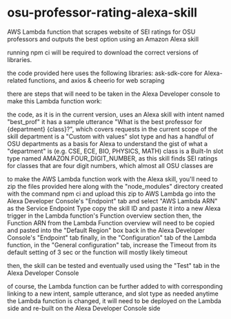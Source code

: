 # osu-professor-rating-alexa-skill
AWS Lambda function that scrapes website of SEI ratings for OSU professors and outputs the best option using an Amazon Alexa skill

running npm ci will be required to download the correct versions of libraries.

the code provided here uses the following libraries: ask-sdk-core for Alexa-related functions, and axios & cheerio for web scraping


there are steps that will need to be taken in the Alexa Developer console to make this Lambda function work:

the code, as it is in the current version, uses an Alexa skill with intent named "best_prof"
it has a sample utterance "What is the best professor for {department} {class}?", which covers requests in the current scope of the skill
department is a "Custom with values" slot type and has a handful of OSU departments as a basis for Alexa to understand the gist of what a "department" is (e.g. CSE, ECE, BIO, PHYSICS, MATH)
class is a Built-In slot type named AMAZON.FOUR_DIGIT_NUMBER, as this skill finds SEI ratings for classes that are four digit numbers, which almost all OSU classes are

to make the AWS Lambda function work with the Alexa skill, you'll need to zip the files provided here along with the "node_modules" directory created with the command npm ci and upload this zip to AWS Lambda
go into the Alexa Developer Console's "Endpoint" tab and select "AWS Lambda ARN" as the Service Endpoint Type
copy the skill ID and paste it into a new Alexa trigger in the Lambda function's Function overview section
then, the Function ARN from the Lambda Function overview will need to be copied and pasted into the "Default Region" box back in the Alexa Developer Console's "Endpoint" tab
finally, in the "Configuration" tab of the Lambda function, in the "General configuration" tab, increase the Timeout from its default setting of 3 sec or the function will mostly likely timeout

then, the skill can be tested and eventually used using the "Test" tab in the Alexa Developer Console


of course, the Lambda function can be further added to with corresponding linking to a new intent, sample utterance, and slot type as needed
anytime the Lambda function is changed, it will need to be deployed on the Lambda side and re-built on the Alexa Developer Console side
